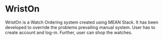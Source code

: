 # WristOn
WristOn is a Watch Ordering system created using MEAN Stack. 
It has been developed to override the problems prevailing manual system.
User has to create account and log-in. Further, user can shop the
watches.

